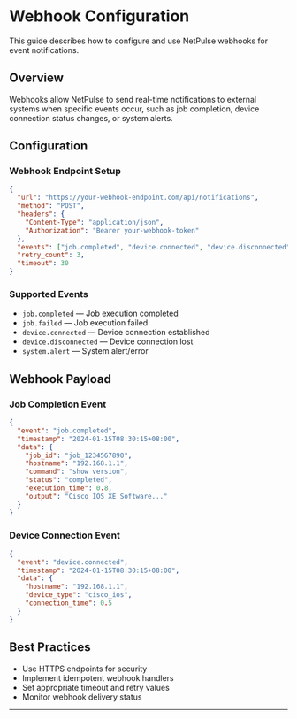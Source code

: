 # Webhook Configuration

This guide describes how to configure and use NetPulse webhooks for event notifications.

## Overview

Webhooks allow NetPulse to send real-time notifications to external systems when specific events occur, such as job completion, device connection status changes, or system alerts.

## Configuration

### Webhook Endpoint Setup

```json
{
  "url": "https://your-webhook-endpoint.com/api/notifications",
  "method": "POST",
  "headers": {
    "Content-Type": "application/json",
    "Authorization": "Bearer your-webhook-token"
  },
  "events": ["job.completed", "device.connected", "device.disconnected"],
  "retry_count": 3,
  "timeout": 30
}
```

### Supported Events

- `job.completed` — Job execution completed
- `job.failed` — Job execution failed
- `device.connected` — Device connection established
- `device.disconnected` — Device connection lost
- `system.alert` — System alert/error

## Webhook Payload

### Job Completion Event

```json
{
  "event": "job.completed",
  "timestamp": "2024-01-15T08:30:15+08:00",
  "data": {
    "job_id": "job_1234567890",
    "hostname": "192.168.1.1",
    "command": "show version",
    "status": "completed",
    "execution_time": 0.8,
    "output": "Cisco IOS XE Software..."
  }
}
```

### Device Connection Event

```json
{
  "event": "device.connected",
  "timestamp": "2024-01-15T08:30:15+08:00",
  "data": {
    "hostname": "192.168.1.1",
    "device_type": "cisco_ios",
    "connection_time": 0.5
  }
}
```

## Best Practices

- Use HTTPS endpoints for security
- Implement idempotent webhook handlers
- Set appropriate timeout and retry values
- Monitor webhook delivery status

---